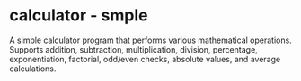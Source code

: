 # calculator - smple
A simple calculator program that performs various mathematical operations. Supports addition, subtraction, multiplication, division, percentage, exponentiation, factorial, odd/even checks, absolute values, and average calculations.
<!--stackedit_data:
eyJoaXN0b3J5IjpbLTM4NTIxMTk3M119
-->